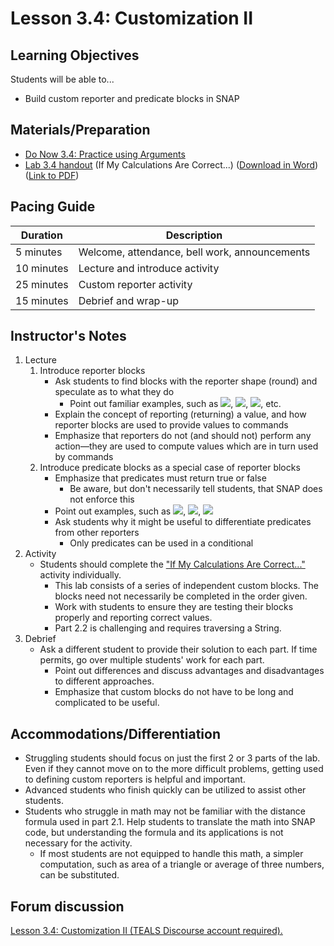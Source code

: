 
# Lesson 3.4: Customization II

## Learning Objectives

Students will be able to...

-   Build custom reporter and predicate blocks in SNAP

## Materials/Preparation

-   [Do Now 3.4: Practice using Arguments](do_now_34.md)
-   [Lab 3.4 handout](lab_34.md) (If My Calculations Are Correct...) ([Download in Word](https://tealsk12.gitbooks.io/introduction-to-computer-science/content/Unit%203%20Word/Lab%203.4%20If%20My%20Calculations%20Are%20Correct.docx)) ([Link to PDF](https://tealsk12.gitbooks.io/introduction-to-computer-science/content/Unit%203%20PDF/Lab%203.4%20If%20My%20Calculations%20Are%20Correct.pdf))

## Pacing Guide

| Duration   | Description                                   |
| ---------- | --------------------------------------------- |
| 5 minutes  | Welcome, attendance, bell work, announcements |
| 10 minutes | Lecture and introduce activity                |
| 25 minutes | Custom reporter activity                      |
| 15 minutes | Debrief and wrap-up                           |

## Instructor's Notes

1.  Lecture
    1.  Introduce reporter blocks
        -   Ask students to find blocks with the reporter shape (round) and speculate as to what they do
            -   Point out familiar examples, such as ![](xposition.png), ![](answer.png), ![](pickrandom.png), etc.
        -   Explain the concept of reporting (returning) a value, and how reporter blocks are used to provide values to commands
        -   Emphasize that reporters do not (and should not) perform any action—they are used to compute values which are in turn used by commands
    2.  Introduce predicate blocks as a special case of reporter blocks
        -   Emphasize that predicates must return true or false
            -   Be aware, but don't necessarily tell students, that SNAP does not enforce this
        -   Point out examples, such as ![](touching.png), ![](lessThan.png), ![](and.png)
        -   Ask students why it might be useful to differentiate predicates from other reporters
            -   Only predicates can be used in a conditional
2.  Activity
    -   Students should complete the ["If My Calculations Are Correct..."](lab_34.md) activity individually.
        -   This lab consists of a series of independent custom blocks.  The blocks need not necessarily be completed in the order given.
        -   Work with students to ensure they are testing their blocks properly and reporting correct values.
        -   Part 2.2 is challenging and requires traversing a String.
3.  Debrief
    -   Ask a different student to provide their solution to each part.  If time permits, go over multiple students' work for each part.
        -   Point out differences and discuss advantages and disadvantages to different approaches.
        -   Emphasize that custom blocks do not have to be long and complicated to be useful.

## Accommodations/Differentiation

-   Struggling students should focus on just the first 2 or 3 parts of the lab.  Even if they cannot move on to the more difficult problems, getting used to defining custom reporters is helpful and important.
-   Advanced students who finish quickly can be utilized to assist other students.
-   Students who struggle in math may not be familiar with the distance formula used in part 2.1.  Help students to translate the math into SNAP code, but understanding the formula and its applications is not necessary for the activity.
    -   If most students are not equipped to handle this math, a simpler computation, such as area of a triangle or average of three numbers, can be substituted.


## Forum discussion

<a href="http://forums.tealsk12.org/c/intro-unit-3-variables-and-customization/lesson-3-4-customization-ii" target="_blank">
Lesson 3.4: Customization II (TEALS Discourse account required).</a>
